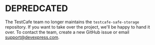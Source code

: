 # DEPREDCATED
The TestCafe team no longer maintains the `testcafe-safe-storage` repository. If you want to take over the project, we'll be happy to hand it over. To contact the team, create a new GitHub issue or email support@devexpress.com.
